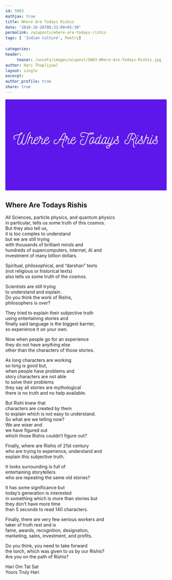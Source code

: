 ```yaml
--- 
id: 5083
mathjax: true  
title: Where Are Todays Rishis
date: "2018-10-28T08:33:00+05:30"
permalink: /wiaposts/where-are-todays-rishis
tags: [ 'Indian Culture', Poetry]    

categories: 
header:
     teaser: /assets/images/wiapost/5083-Where-Are-Todays-Rishis.jpg
author: Hari Thapliyaal 
layout: single 
excerpt:  
author_profile: true 
share: true 
---
```


![Where Are Todays Rishis](/assets/images/wiapost/5083-Where-Are-Todays-Rishis.jpg)

## Where Are Todays Rishis

    
All Sciences, particle physics, and quantum physics     
in particular, tells us some truth of this cosmos.     
But they also tell us,     
it is too complex to understand     
but we are still trying     
with thousands of brilliant minds and     
hundreds of supercomputers, internet, AI and     
investment of many billion dollars.    
    
Spiritual, philosophical, and “darshan” texts     
(not religious or historical texts)     
also tells us some truth of the cosmos.    
    
Scientists are still trying     
to understand and explain.     
Do you think the work of Rishis,     
philosophers is over?    
    
They tried to explain their subjective truth     
using entertaining stories and     
finally said language is the biggest barrier,     
so experience it on your own.    
    
Now when people go for an experience     
they do not have anything else     
other than the characters of those stories.    
    
As long characters are working     
so long is good but,     
when people have problems and     
story characters are not able     
to solve their problems     
they say all stories are mythological     
there is no truth and no help available.    
    
But Rishi knew that     
characters are created by them     
to explain which is not easy to understand.     
So what are we telling now?     
We are wiser and     
we have figured out     
which those Rishis couldn’t figure out?    
    
Finally, where are Rishis of 21st century     
who are trying to experience, understand and     
explain this subjective truth.    
    
It looks surrounding is full of     
entertaining storytellers     
who are repeating the same old stories?    
    
It has some significance but     
today’s generation is interested     
in something which is more than stories but     
they don’t have more time     
than 5 seconds to read 140 characters.    
    
Finally, there are very few serious workers and     
taker of truth rest and is     
fame, awards, recognition, designation,     
marketing, sales, investment, and profits.    
    
Do you think, you need to take forward     
the torch, which was given to us by our Rishis?     
Are you on the path of Rishis?    
    
Hari Om Tat Sat     
Yours Truly Hari    
    
